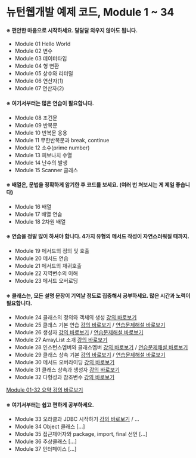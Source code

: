 # 뉴턴웹개발 예제 코드, Module 1 ~ 34

#### ※ 편안한 마음으로 시작하세요. 달달달 외우지 않아도 됩니다.

- Module 01 Hello World
- Module 02 변수
- Module 03 데이터타입
- Module 04 형 변환
- Module 05 상수와 리터럴
- Module 06 연산자(1)
- Module 07 연산자(2)

#### ※ 여기서부터는 많은 연습이 필요합니다.

- Module 08 조건문
- Module 09 반복문
- Module 10 반복문 응용
- Module 11 무한반복문과 break, continue
- Module 12 소수(prime number)
- Module 13 피보나치 수열
- Module 14 난수의 발생
- Module 15 Scanner 클래스

#### ※ 배열은, 문법을 정확하게 암기한 후 코드를 보세요. (여러 번 쳐보시는 게 제일 좋습니다)

- Module 16 배열
- Module 17 배열 연습
- Module 18 2차원 배열

#### ※ 연습을 정말 많이 하셔야 합니다. 4가지 유형의 메서드 작성이 자연스러워질 때까지.

- Module 19 메서드의 정의 및 호출
- Module 20 메서드 연습
- Module 21 메서드의 재귀호출
- Module 22 지역변수의 이해
- Module 23 메서드 오버로딩

#### ※ 클래스는, 모든 설명 문장이 기억날 정도로 집중해서 공부하세요. 많은 시간과 노력이 필요합니다.

- Module 24 클래스의 정의와 객체의 생성 [강의 바로보기](https://www.youtube.com/watch?v=k0xZxffhvAg)
- Module 25 클래스 기본 연습 [강의 바로보기](https://www.youtube.com/watch?v=Sxh5gC6BQh0) / [연습문제해설 바로보기](https://www.youtube.com/watch?v=j5ssE-maSco)
- Module 26 생성자 [강의 바로보기](https://www.youtube.com/watch?v=Zwy8T05jbjI) / [연습문제해설 바로보기](https://www.youtube.com/watch?v=o9nOvZLTWwg)
- Module 27 ArrayList 소개 [강의 바로보기](https://www.youtube.com/watch?v=EIfxy4d79yw)
- Module 28 인스턴스멤버와 클래스멤버 [강의 바로보기](https://www.youtube.com/watch?v=1rW-cCpjipw) / [연습문제해설 바로보기](https://www.youtube.com/watch?v=Uyi0lyIL09s)
- Module 29 클래스 상속 기본 [강의 바로보기](https://www.youtube.com/watch?v=qATnqvmMto4) / [연습문제해설 바로보기](https://www.youtube.com/watch?v=vEje5IlO4js)
- Module 30 메서드 오버라이딩 [강의 바로보기](https://www.youtube.com/watch?v=Zu1VPLRs--c)
- Module 31 클래스 상속과 생성자 [강의 바로보기](https://www.youtube.com/watch?v=QhQWREEMEK8)
- Module 32 다형성과 참조변수 [강의 바로보기](https://www.youtube.com/watch?v=NrNdOVfuMsM)

[Module 01-32 요약 강의 바로보기](https://www.youtube.com/watch?v=RNF_aXsj21s)

#### ※ 여기서부터는 쉽고 편하게 공부하세요.

- Module 33 오라클과 JDBC 시작하기 [강의 바로보기](https://www.youtube.com/watch?v=WLISf1gBTns) / ...
- Module 34 Object 클래스 [...]
- Module 35 접근제어자와 package, import, final 선언 [...]
- Module 36 추상클래스 [...]
- Module 37 인터페이스 [...]

